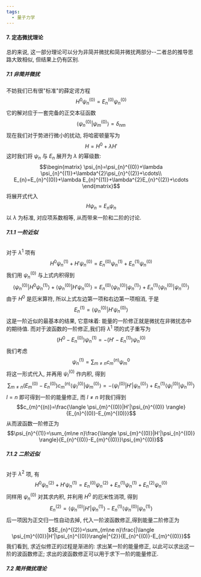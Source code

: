 ```yaml
---
tags:
  - 量子力学
---
```

#### **7. 定态微扰理论**
总的来说, 这一部分理论可以分为非简并微扰和简并微扰两部分--二者总的推导思路大致相似, 但结果上仍有区别.

##### **7.1 非简并微扰**

不妨我们已有很"标准"的薛定谔方程 $$H^{0}\psi_{n}^{(0)}=E_{n}^{(0)} \psi_{n}^{(0)}$$ 它的解对应于一套完备的正交本征函数 $$\langle \psi_{n}^{(0)}| \psi_{m}^{(0)}\rangle=\delta_{nm}$$ 现在我们对于势进行微小的扰动, 将哈密顿量写为 $$H=H^{0}+\lambda H'$$ 这时我们将 $\psi_{n}$ 与 $E_{n}$ 展开为 $\lambda$ 的幂级数: $$\begin{matrix}
 \psi_{n}=\psi_{n}^{(0)}+\lambda \psi_{n}^{(1)}+\lambda^{2}\psi_{n}^{(2)}+\cdots\\
E_{n}=E_{n}^{(0)}+\lambda E_{n}^{(1)}+\lambda^{2}E_{n}^{(2)}+\cdots
\end{matrix}$$ 将展开式代入 $$H\psi_{n}=E_{n}\psi_{n}$$ 以 $\lambda$ 为标准, 对应项系数相等, 从而带来一阶和二阶的讨论.

###### **7.1.1 一阶近似**
对于 $\lambda^{1}$ 项有 $$H^{0}\psi_{n}^{(1)}+H'\psi_{n}^{(0)}=E_{n}^{(0)}\psi_{n}^{(1)}+E_{n}^{(1)}\psi_{n}^{(0)}$$ 我们用 $\psi_{n}^{(0)}$ 与上式内积得到 $$\langle \psi_{n}^{(0)}|H^{0}\psi_{n}^{(1)}\rangle+\langle \psi_{n}^{(0)}|H'\psi_{n}^{(0)}\rangle=E_{n}^{(0)}\langle \psi_{n}^{(0)}|\psi_{n}^{(1)} \rangle+E_{n}^{(1)}\langle \psi_{n}^{(0)}|\psi_{n}^{(0)} \rangle$$ 由于 $H^{0}$ 是厄米算符, 所以上式左边第一项和右边第一项相消, 于是 $$E_{n}^{(1)}=\langle \psi_{n}^{(0)}|H'\psi_{n}^{(0)}\rangle$$ 这是一阶近似的最基本的结果, 它意味着: 能量的一阶修正就是微扰在非微扰态中的期待值.
而对于波函数的一阶修正,我们将 $\lambda^{1}$ 项的式子重写为 $$(H^{0}-E_{n}^{(0)})\psi_{n}^{(1)}=-(H'-E_{n}^{(1)})\psi_{n}^{(0)}$$ 我们考虑 $$\psi_{n}^{(1)}=\sum_{m\ne n}c_{m}^{(n)}\psi_{m}^{0}$$ 将这一形式代入, 并再用 $\psi_{l}^{(0)}$ 作内积, 得到 $$\sum_{m\ne n}(E_{m}^{(0)}-E_{n}^{(0)})c_{m}^{(n)}\langle\psi_{l}^{(0)}|\psi_{m}^{(0)}\rangle=-\langle\psi_{l}^{(0)}|H'|\psi_{n}^{(0)}\rangle+E_{n}^{(1)}\langle\psi_{l}^{(0)}|\psi_{n}^{(0)}\rangle$$$l=n$ 即可得到一阶的能量修正, 而 $l\ne n$ 时我们得到 $$c_{m}^{(n)}=\frac{\langle \psi_{m}^{(0)}|H'|\psi_{n}^{(0)} \rangle}{E_{n}^{(0)}-E_{m}^{(0)}}$$ 从而波函数一阶修正为 $$\psi_{n}^{(1)}=\sum_{m\ne n}\frac{\langle \psi_{m}^{(0)}|H'|\psi_{n}^{(0)} \rangle}{E_{n}^{(0)}-E_{m}^{(0)}}\psi_{m}^{(0)}$$
###### **7.1.2 二阶近似**
对于 $\lambda^{2}$ 项, 有 $$H^{0}\psi_{n}^{(2)}+H'\psi_{n}^{(1)}=E_{n}^{(0)}\psi_{n}^{(2)}+E_{n}^{(1)}\psi_{n}^{(1)}+E_{n}^{(2)}\psi_{n}^{(0)}$$ 同样用 $\psi_{n}^{(0)}$ 对其求内积, 并利用 $H^{0}$ 的厄米性消项, 得到 $$E_{n}^{(2)}=\langle \psi_{n}^{(0)}|H'|\psi_{n}^{(1)}\rangle-E_{n}^{(1)}\langle \psi_{n}^{(0)}|\psi_{n}^{(1)}\rangle$$ 后一项因为正交归一性自动去掉, 代入一阶波函数修正,得到能量二阶修正为 $$E_{n}^{(2)}=\sum_{m\ne n}\frac{|\langle \psi_{m}^{(0)}|H'|\psi_{n}^{(0)}\rangle|^{2}}{E_{n}^{(0)}-E_{m}^{(0)}}$$ 
我们看到, 求近似修正的过程是渐进的: 求出某一阶的能量修正, 以此可以求出这一阶的波函数修正; 求出的波函数修正可以用于求下一阶的能量修正.

##### **7.2 简并微扰理论**
